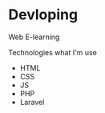 <h1>Devloping</h1>

Web E-learning

Technologies what I'm use

<ul>
    <li>HTML</i>
    <li>CSS</i>
    <li>JS</i>
    <li>PHP</i>
    <li>Laravel</i>
</ul>
